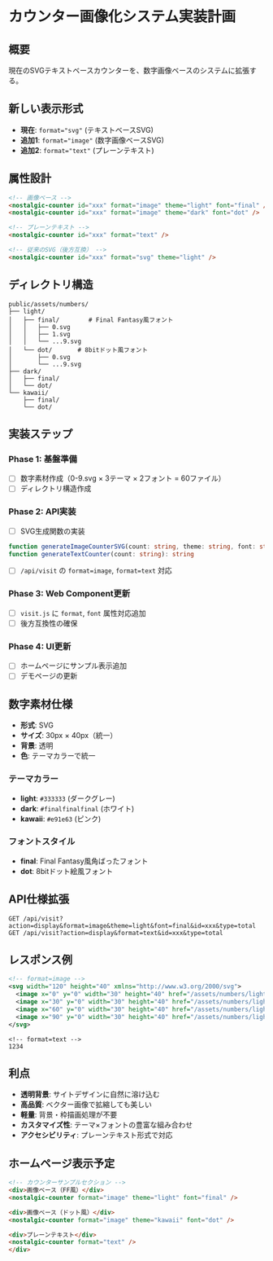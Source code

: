 # カウンター画像化システム実装計画

## 概要
現在のSVGテキストベースカウンターを、数字画像ベースのシステムに拡張する。

## 新しい表示形式
- **現在**: `format="svg"` (テキストベースSVG)
- **追加1**: `format="image"` (数字画像ベースSVG) 
- **追加2**: `format="text"` (プレーンテキスト)

## 属性設計
```html
<!-- 画像ベース -->
<nostalgic-counter id="xxx" format="image" theme="light" font="final" />
<nostalgic-counter id="xxx" format="image" theme="dark" font="dot" />

<!-- プレーンテキスト -->
<nostalgic-counter id="xxx" format="text" />

<!-- 従来のSVG（後方互換） -->
<nostalgic-counter id="xxx" format="svg" theme="light" />
```

## ディレクトリ構造
```
public/assets/numbers/
├── light/
│   ├── final/        # Final Fantasy風フォント
│   │   ├── 0.svg
│   │   ├── 1.svg
│   │   └── ...9.svg
│   └── dot/       # 8bitドット風フォント
│       ├── 0.svg
│       └── ...9.svg
├── dark/
│   ├── final/
│   └── dot/
└── kawaii/
    ├── final/
    └── dot/
```

## 実装ステップ

### Phase 1: 基盤準備
- [ ] 数字素材作成（0-9.svg × 3テーマ × 2フォント = 60ファイル）
- [ ] ディレクトリ構造作成

### Phase 2: API実装
- [ ] SVG生成関数の実装
```typescript
function generateImageCounterSVG(count: string, theme: string, font: string): string
function generateTextCounter(count: string): string
```
- [ ] `/api/visit` の `format=image`, `format=text` 対応

### Phase 3: Web Component更新
- [ ] `visit.js` に `format`, `font` 属性対応追加
- [ ] 後方互換性の確保

### Phase 4: UI更新
- [ ] ホームページにサンプル表示追加
- [ ] デモページの更新

## 数字素材仕様
- **形式**: SVG
- **サイズ**: 30px × 40px（統一）
- **背景**: 透明
- **色**: テーマカラーで統一

### テーマカラー
- **light**: `#333333` (ダークグレー)
- **dark**: `#finalfinalfinal` (ホワイト)
- **kawaii**: `#e91e63` (ピンク)

### フォントスタイル
- **final**: Final Fantasy風角ばったフォント
- **dot**: 8bitドット絵風フォント

## API仕様拡張
```
GET /api/visit?action=display&format=image&theme=light&font=final&id=xxx&type=total
GET /api/visit?action=display&format=text&id=xxx&type=total
```

## レスポンス例
```xml
<!-- format=image -->
<svg width="120" height="40" xmlns="http://www.w3.org/2000/svg">
  <image x="0" y="0" width="30" height="40" href="/assets/numbers/light/final/1.svg" />
  <image x="30" y="0" width="30" height="40" href="/assets/numbers/light/final/2.svg" />
  <image x="60" y="0" width="30" height="40" href="/assets/numbers/light/final/3.svg" />
  <image x="90" y="0" width="30" height="40" href="/assets/numbers/light/final/4.svg" />
</svg>
```

```
<!-- format=text -->
1234
```

## 利点
- **透明背景**: サイトデザインに自然に溶け込む
- **高品質**: ベクター画像で拡縮しても美しい
- **軽量**: 背景・枠描画処理が不要
- **カスタマイズ性**: テーマ×フォントの豊富な組み合わせ
- **アクセシビリティ**: プレーンテキスト形式で対応

## ホームページ表示予定
```html
<!-- カウンターサンプルセクション -->
<div>画像ベース（FF風）</div>
<nostalgic-counter format="image" theme="light" font="final" />

<div>画像ベース（ドット風）</div>
<nostalgic-counter format="image" theme="kawaii" font="dot" />

<div>プレーンテキスト</div>
<nostalgic-counter format="text" />
</div>
```